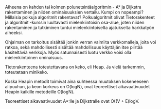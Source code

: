Aiheena on kahden tai kolmen polunetsintäalgoritmin - A* ja Dijkstra rakentaminen ja niiden ominaisuuksien vertailu. Kumpi on nopeampi? Millaisia polkuja algoritmit rakentavat? Polkualgoritmit olivat Tietorakenteet ja algoritmit -kurssin luultavasti mielenkiintoisin osa-alue, joten niiden rakentaminen ja tutkiminen tuntui mielenkiintoiselta ajatukselta harkkatyön aiheeksi.

Ohjalman on tarkoitus sisältää jonkin verran valmiita verkkomalleja, joita voi ratkoa, sekä mahdollisesti sisältää mahdollisuus käyttäjän itse piirtää käsiteltäviä verkkoja. Myös satunnaisesti luotu verkko voisi olla mielenkiintoinen ominaisuus.

Tietorakenteena toteutettavana on keko, eli Heap. Ja vielä tarkemmin, toteutetaan minikeko.

Koska Heapin metodit toimivat aina suhteessa muutoksen kokeneeseen alipuuhun, ja keon korkeus on O(logN), ovat teoreettiset aikavaativuudet Heapin kaikille metodeille O(logN).

Teoreettiset aikavaativuudet A*:lle ja Dijkstralle ovat O((V + E)logV.
